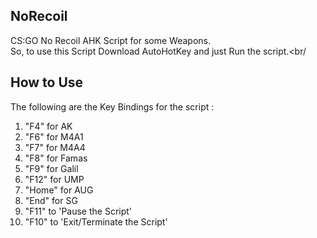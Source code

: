 ## NoRecoil

CS:GO No Recoil AHK Script for some Weapons. <br/>
So, to use this Script Download AutoHotKey and just Run the script.<br/

## How to Use

The following are the Key Bindings for the script : <br/>
1. "F4" for AK
2. "F6" for M4A1
3. "F7" for M4A4
4. "F8" for Famas
5. "F9" for Galil
6. "F12" for UMP
7. "Home" for AUG
8. "End" for SG 
9. "F11" to 'Pause the Script'
10. "F10" to 'Exit/Terminate the Script'
